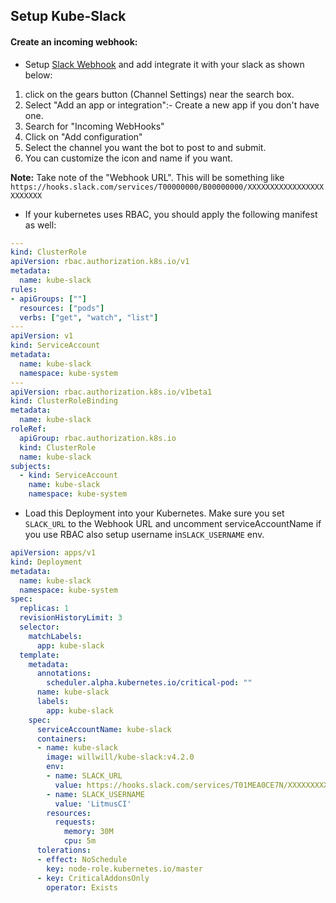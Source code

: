 ## Setup Kube-Slack

#### Create an incoming webhook:

- Setup [Slack Webhook](https://api.slack.com/messaging/webhooks) and add integrate it with your slack as shown below:

1. click on the gears button (Channel Settings) near the search box.
2. Select "Add an app or integration":- Create a new app if you don't have one.
3. Search for "Incoming WebHooks"
4. Click on "Add configuration"
5. Select the channel you want the bot to post to and submit.
6. You can customize the icon and name if you want.

**Note:** Take note of the "Webhook URL". This will be something like `https://hooks.slack.com/services/T00000000/B00000000/XXXXXXXXXXXXXXXXXXXXXXXX`

- If your kubernetes uses RBAC, you should apply the following manifest as well:


```yaml
---
kind: ClusterRole
apiVersion: rbac.authorization.k8s.io/v1
metadata:
  name: kube-slack
rules:
- apiGroups: [""]
  resources: ["pods"]
  verbs: ["get", "watch", "list"]
---
apiVersion: v1
kind: ServiceAccount
metadata:
  name: kube-slack
  namespace: kube-system
---
apiVersion: rbac.authorization.k8s.io/v1beta1
kind: ClusterRoleBinding
metadata:
  name: kube-slack
roleRef:
  apiGroup: rbac.authorization.k8s.io
  kind: ClusterRole
  name: kube-slack
subjects:
  - kind: ServiceAccount
    name: kube-slack
    namespace: kube-system
```
- Load this Deployment into your Kubernetes. Make sure you set `SLACK_URL` to the Webhook URL and uncomment serviceAccountName if you use RBAC also setup username in`SLACK_USERNAME` env.

```yaml
apiVersion: apps/v1
kind: Deployment
metadata:
  name: kube-slack
  namespace: kube-system
spec:
  replicas: 1
  revisionHistoryLimit: 3
  selector:
    matchLabels:
      app: kube-slack
  template:
    metadata:
      annotations:
        scheduler.alpha.kubernetes.io/critical-pod: ""
      name: kube-slack
      labels:
        app: kube-slack
    spec:
      serviceAccountName: kube-slack
      containers:
      - name: kube-slack
        image: willwill/kube-slack:v4.2.0
        env:
        - name: SLACK_URL
          value: https://hooks.slack.com/services/T01MEA0CE7N/XXXXXXXXXXXXXXXXXXXXXXXX/XXXXXXXXXXXXXXXXXXXXXXXX
        - name: SLACK_USERNAME
          value: 'LitmusCI'
        resources:
          requests:
            memory: 30M
            cpu: 5m
      tolerations:
      - effect: NoSchedule
        key: node-role.kubernetes.io/master
      - key: CriticalAddonsOnly
        operator: Exists
```

